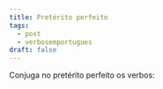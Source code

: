 ```yaml
---
title: Pretérito perfeito
tags:
  - post
  - verbosemportugues
draft: false
---
```

Conjuga no pretérito perfeito os verbos: 


